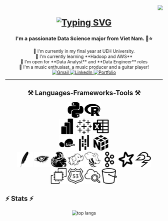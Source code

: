 <!-- Visitor Badge -->
<img align="right" src="https://visitor-badge.laobi.icu/badge?page_id=maithtruong.maithtruong" />


<!-- Main Heading -->
<h1 align="center">
  <a href="https://git.io/typing-svg">
    <img src="https://readme-typing-svg.herokuapp.com?font=Playfair+Display&pause=1000&color=F70064&center=true&random=false&width=435&lines=Welcome!+💐;I'm+Hong+Mai." alt="Typing SVG" />
  </a>
</h1>

<!-- Sub Heading -->
<h3 align="center">I'm a passionate Data Science major from Viet Nam. 🔴⭐</h3>


<!-- Information Section -->
<div align="center">
  🏫 I'm currently in my final year at UEH University. <br>
  📝 I'm currently learning **Hadoop and AWS** <br>
  🎯 I'm open for **Data Analyst** and **Data Engineer** roles <br>
  🎸 I'm a music enthusiast, a music producer and a guitar player! <br>
</div>

<!-- Links Section -->
<div align="center"> 
  <a href="mailto:maithtruong@gmail.com">
    <img src="https://img.shields.io/badge/Gmail-333333?style=for-the-badge&logo=gmail&logoColor=red" alt="Gmail" />
  </a>
  <a href="https://www.linkedin.com/in/janette-truong/" target="_blank">
    <img src="https://img.shields.io/badge/LinkedIn-0077B5?style=for-the-badge&logo=linkedin&logoColor=white" alt="LinkedIn" />
  </a>
  <a href="https://drive.google.com/file/d/182tcCcPpD--GJIIgigBlmYG8P4fPQCrL/view?usp=sharing" target="_blank">
    <img src="https://img.shields.io/badge/Portfolio-FF5722?style=for-the-badge&logo=todoist&logoColor=white" alt="Portfolio" />
  </a>
</div>

 <hr/>

<!-- Languages & Frameworks Section -->

 <h2 align="center">⚒️ Languages-Frameworks-Tools ⚒️</h2>

<div align="center">
    <img src="svg/python.svg" width="50" height="50" />
    <img src="svg/r.svg" width="50" height="50" />
</div>

<div align="center">
    <img src="svg/powerbi.svg" width="50" height="50" />
    <img src="svg/tableau.svg" width="50" height="50" />
    <img src="svg/microsoftexcel.svg" width="50" height="50" />
</div>

<div align="center">
    <img src="svg/scikitlearn.svg" width="50" height="50" />
    <img src="svg/pandas.svg" width="50" height="50" />
    <img src="svg/numpy.svg" width="50" height="50" />
</div>

<div align="center">
    <img src="svg/apache.svg" width="50" height="50" />
    <img src="svg/apachecassandra.svg" width="50" height="50" />
    <img src="svg/apacheflink.svg" width="50" height="50" />
    <img src="svg/apachehadoop.svg" width="50" height="50" />
    <img src="svg/apachehive.svg" width="50" height="50" />
    <img src="svg/apachekafka.svg" width="50" height="50" />
    <img src="svg/apachespark.svg" width="50" height="50" />
    <img src="svg/apachestorm.svg" width="50" height="50" />
</div>

<div align="center">
    <img src="svg/amazonec2.svg" width="50" height="50" />
    <img src="svg/amazonroute53.svg" width="50" height="50" />
    <img src="svg/amazoncloudwatch.svg" width="50" height="50" />
    <img src="svg/amazons3.svg" width="50" height="50" />
</div>

<!-- Stats Section -->
<h2 class="center-align">⚡ Stats ⚡</h2>
<div align="center">
  <img width="325" src="https://github-readme-stats-salesp07.vercel.app/api/top-langs/?username=salesp07&hide=HTML&langs_count=8&layout=compact&theme=react&border_radius=10&size_weight=0.5&count_weight=0.5&exclude_repo=github-readme-stats" alt="top langs" />
</div>
